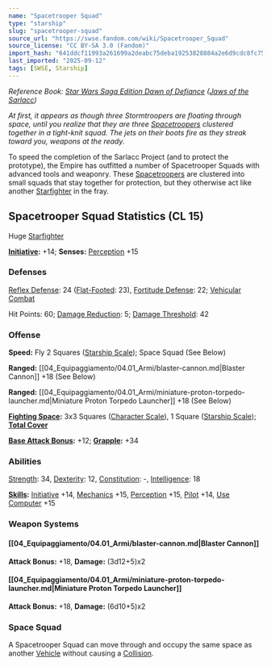 ```yaml
---
name: "Spacetrooper Squad"
type: "starship"
slug: "spacetrooper-squad"
source_url: "https://swse.fandom.com/wiki/Spacetrooper_Squad"
source_license: "CC BY-SA 3.0 (Fandom)"
import_hash: "641ddcf11993a261699a2deabc75deba19253828884a2e6d9cdc8fc75f768d16"
last_imported: "2025-09-12"
tags: [SWSE, Starship]
---
```

*Reference Book: [Star Wars Saga Edition Dawn of Defiance](https://swse.fandom.com/wiki/Star_Wars_Saga_Edition_Dawn_of_Defiance) ([Jaws of the Sarlacc](https://swse.fandom.com/wiki/Jaws_of_the_Sarlacc))*

*At first, it appears as though three Stormtroopers are floating through space, until you realize that they are three [Spacetroopers](https://swse.fandom.com/wiki/Spacetroopers) clustered together in a tight-knit squad. The jets on their boots fire as they streak toward you, weapons at the ready.*

To speed the completion of the Sarlacc Project (and to protect the prototype), the Empire has outfitted a number of Spacetrooper Squads with advanced tools and weaponry. These [Spacetroopers](https://swse.fandom.com/wiki/Spacetroopers) are clustered into small squads that stay together for protection, but they otherwise act like another [Starfighter](https://swse.fandom.com/wiki/Starfighter) in the fray.

## Spacetrooper Squad Statistics (CL 15)
Huge [Starfighter](https://swse.fandom.com/wiki/Starfighter)

**[Initiative](https://swse.fandom.com/wiki/Initiative):** +14; **Senses:** [Perception](https://swse.fandom.com/wiki/Perception) +15
### Defenses
[Reflex Defense](https://swse.fandom.com/wiki/Reflex_Defense_(Vehicles)): 24 ([Flat-Footed](https://swse.fandom.com/wiki/Flat-Footed): 23), [Fortitude Defense](https://swse.fandom.com/wiki/Fortitude_Defense_(Vehicles)): 22; [Vehicular Combat](https://swse.fandom.com/wiki/Vehicular_Combat)

Hit Points: 60; [Damage Reduction](https://swse.fandom.com/wiki/Damage_Reduction): 5; [Damage Threshold](https://swse.fandom.com/wiki/Damage_Threshold_(Vehicles)): 42
### Offense
**Speed:** Fly 2 Squares ([Starship Scale](https://swse.fandom.com/wiki/Starship_Scale)); Space Squad (See Below)

**Ranged:** [[04_Equipaggiamento/04.01_Armi/blaster-cannon.md|Blaster Cannon]] +18 (See Below)

**Ranged:** [[04_Equipaggiamento/04.01_Armi/miniature-proton-torpedo-launcher.md|Miniature Proton Torpedo Launcher]] +18 (See Below)

**[Fighting Space](https://swse.fandom.com/wiki/Fighting_Space):** 3x3 Squares ([Character Scale](https://swse.fandom.com/wiki/Character_Scale)), 1 Square ([Starship Scale](https://swse.fandom.com/wiki/Starship_Scale)); **[Total Cover](https://swse.fandom.com/wiki/Total_Cover)**

**[Base Attack Bonus](https://swse.fandom.com/wiki/Base_Attack_Bonus):** +12; **[Grapple](https://swse.fandom.com/wiki/Grapple):** +34
### Abilities
[Strength](https://swse.fandom.com/wiki/Strength): 34, [Dexterity](https://swse.fandom.com/wiki/Dexterity): 12, [Constitution](https://swse.fandom.com/wiki/Constitution): -, [Intelligence](https://swse.fandom.com/wiki/Intelligence): 18

**[Skills](https://swse.fandom.com/wiki/Skills):** [Initiative](https://swse.fandom.com/wiki/Initiative) +14, [Mechanics](https://swse.fandom.com/wiki/Mechanics) +15, [Perception](https://swse.fandom.com/wiki/Perception) +15, [Pilot](https://swse.fandom.com/wiki/Pilot) +14, [Use Computer](https://swse.fandom.com/wiki/Use_Computer) +15
### Weapon Systems
#### **[[04_Equipaggiamento/04.01_Armi/blaster-cannon.md|Blaster Cannon]]**
**Attack Bonus:** +18, **Damage:** (3d12+5)x2
#### [[04_Equipaggiamento/04.01_Armi/miniature-proton-torpedo-launcher.md|**Miniature Proton Torpedo Launcher**]]
**Attack Bonus:** +18, **Damage:** (6d10+5)x2

### Space Squad
A Spacetrooper Squad can move through and occupy the same space as another [Vehicle](https://swse.fandom.com/wiki/Vehicle) without causing a [Collision](https://swse.fandom.com/wiki/Collision).